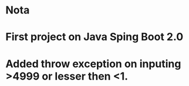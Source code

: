 # Nota
# First project on Java Sping Boot 2.0
# Added throw exception on inputing >4999 or lesser then <1.
